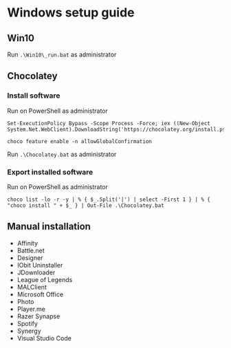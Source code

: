 # Windows setup guide

## Win10
Run `.\Win10\_run.bat` as administrator

## Chocolatey

### Install software
Run on PowerShell as administrator
```
Set-ExecutionPolicy Bypass -Scope Process -Force; iex ((New-Object System.Net.WebClient).DownloadString('https://chocolatey.org/install.ps1'))

choco feature enable -n allowGlobalConfirmation
```
Run `.\Chocolatey.bat` as administrator

### Export installed software
Run on PowerShell as administrator
```
choco list -lo -r -y | % { $_.Split('|') | select -First 1 } | % { "choco install " + $_ } | Out-File .\Chocolatey.bat
```

## Manual installation
- Affinity
- Battle.net
- Designer
- IObit Uninstaller
- JDownloader
- League of Legends
- MALClient
- Microsoft Office
- Photo
- Player.me
- Razer Synapse
- Spotify
- Synergy
- Visual Studio Code
